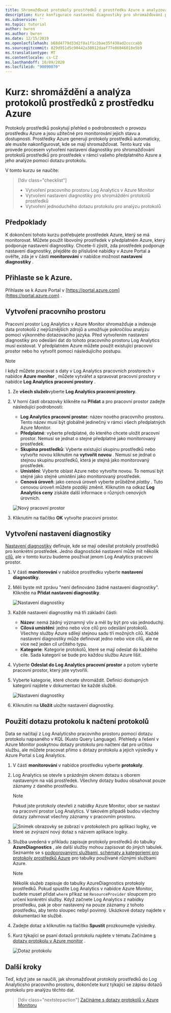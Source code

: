 ```yaml
---
title: Shromažďovat protokoly prostředků z prostředku Azure a analyzovat je pomocí Azure Monitor
description: Kurz konfigurace nastavení diagnostiky pro shromažďování protokolů prostředků z prostředku Azure do Log Analyticsho pracovního prostoru, kde je lze analyzovat pomocí dotazu protokolu.
ms.subservice: ''
ms.topic: tutorial
author: bwren
ms.author: bwren
ms.date: 12/15/2019
ms.openlocfilehash: b68d4779d33d2f8a1f1c2bae35f438ad2ccccabb
ms.sourcegitcommit: 829d951d5c90442a38012daaf77e86046018e5b9
ms.translationtype: MT
ms.contentlocale: cs-CZ
ms.lasthandoff: 10/09/2020
ms.locfileid: "90090070"
---
```

# <a name="tutorial-collect-and-analyze-resource-logs-from-an-azure-resource"></a>Kurz: shromáždění a analýza protokolů prostředků z prostředku Azure

Protokoly prostředků poskytují přehled o podrobnostech o provozu prostředku Azure a jsou užitečné pro monitorování jejich stavu a dostupnosti. Prostředky Azure generují protokoly prostředků automaticky, ale musíte nakonfigurovat, kde se mají shromažďovat. Tento kurz vás provede procesem vytvoření nastavení diagnostiky pro shromažďování protokolů prostředků pro prostředek v rámci vašeho předplatného Azure a jeho analýze pomocí dotazu protokolu.

V tomto kurzu se naučíte:

> [!div class="checklist"]
> * Vytvoření pracovního prostoru Log Analytics v Azure Monitor
> * Vytvoření nastavení diagnostiky pro shromáždění protokolů prostředků 
> * Vytvoření jednoduchého dotazu protokolu pro analýzu protokolů


## <a name="prerequisites"></a>Předpoklady

K dokončení tohoto kurzu potřebujete prostředek Azure, který se má monitorovat. Můžete použít libovolný prostředek v předplatném Azure, který podporuje nastavení diagnostiky. Chcete-li zjistit, zda prostředek podporuje nastavení diagnostiky, přejděte do příslušné nabídky v Azure Portal a ověřte, zda je v části **monitorování** v nabídce možnost **nastavení diagnostiky** .


## <a name="log-in-to-azure"></a>Přihlaste se k Azure.
Přihlaste se k Azure Portal v [https://portal.azure.com](https://portal.azure.com) .


## <a name="create-a-workspace"></a>Vytvoření pracovního prostoru
Pracovní prostor Log Analytics v Azure Monitor shromažďuje a indexuje data protokolů z nejrůznějších zdrojů a umožňuje pokročilou analýzu pomocí výkonného dotazovacího jazyka. Před vytvořením nastavení diagnostiky pro odeslání dat do tohoto pracovního prostoru Log Analytics musí existovat. V předplatném Azure můžete použít existující pracovní prostor nebo ho vytvořit pomocí následujícího postupu. 

> [!NOTE]
> I když můžete pracovat s daty v Log Analytics pracovních prostorech v nabídce **Azure monitor** , můžete vytvářet a spravovat pracovní prostory v nabídce **Log Analytics pracovní prostory** .

1. Ze **všech služeb**vyberte **Log Analytics pracovní prostory**.
2. V horní části obrazovky klikněte na **Přidat** a pro pracovní prostor zadejte následující podrobnosti:
   - **Log Analytics pracovní prostor**: název nového pracovního prostoru. Tento název musí být globálně jedinečný v rámci všech předplatných Azure Monitor.
   - **Předplatné**: vyberte předplatné, do kterého chcete uložit pracovní prostor. Nemusí se jednat o stejné předplatné jako monitorovaný prostředek.
   - **Skupina prostředků**: Vyberte existující skupinu prostředků nebo vytvořte novou kliknutím na **vytvořit novou** . Nemusí se jednat o stejnou skupinu prostředků, která je stejná jako monitorovaný prostředek.
   - **Umístění**: Vyberte oblast Azure nebo vytvořte novou. To nemusí být stejné jako stejné umístění jako monitorovaný prostředek.
   - **Cenová úroveň**: jako cenová úroveň vyberte průběžné *platby* . Tuto cenovou úroveň můžete později změnit. Kliknutím na odkaz **Log Analytics ceny** získáte další informace o různých cenových úrovních.

    ![Nový pracovní prostor](media/tutorial-resource-logs/new-workspace.png)

3. Kliknutím na tlačítko **OK** vytvořte pracovní prostor.

## <a name="create-a-diagnostic-setting"></a>Vytvoření nastavení diagnostiky
[Nastavení diagnostiky](../platform/diagnostic-settings.md) definuje, kde se mají odesílat protokoly prostředků pro konkrétní prostředek. Jedno diagnostické nastavení může mít několik [cílů](../platform/diagnostic-settings.md#destinations), ale v tomto kurzu budeme používat jenom Log Analytics pracovní prostor.

1. V části **monitorování** v nabídce prostředku vyberte **nastavení diagnostiky**.
2. Měli byste mít zprávu "není definováno žádné nastavení diagnostiky". Klikněte na **Přidat nastavení diagnostiky**.

    ![Nastavení diagnostiky](media/tutorial-resource-logs/diagnostic-settings.png)

3. Každé nastavení diagnostiky má tři základní části:
 
   - **Název**: nemá žádný významný vliv a měl by být pro vás jednoduchý.
   - **Cílová umístění**: jedno nebo více cílů pro odeslání protokolů. Všechny služby Azure sdílejí stejnou sadu tří možných cílů. Každé nastavení diagnostiky může definovat jedno nebo více cílů, ale ne více než jeden cíl určitého typu. 
   - **Kategorie**: Kategorie protokolů, které se mají odeslat do každého cíle. Sada kategorií se bude pro každou službu Azure lišit.

4. Vyberte **Odeslat do Log Analytics pracovní prostor** a potom vyberte pracovní prostor, který jste vytvořili.
5. Vyberte kategorie, které chcete shromáždit. Definici dostupných kategorií najdete v dokumentaci ke každé službě.

    ![Nastavení diagnostiky](media/tutorial-resource-logs/diagnostic-setting.png)

6. Kliknutím na **Uložit** uložte nastavení diagnostiky.

    
 
 ## <a name="use-a-log-query-to-retrieve-logs"></a>Použití dotazu protokolu k načtení protokolů
Data se načítají z Log Analyticsho pracovního prostoru pomocí dotazu protokolu napsaného v KQL (Kusto Query Language). Přehledy a řešení v Azure Monitor poskytnou dotazy protokolu pro načtení dat pro určitou službu, ale můžete pracovat přímo s dotazy protokolu a jejich výsledky v Azure Portal s Log Analytics. 

1. V části **monitorování** v nabídce prostředku vyberte **protokoly**.
2. Log Analytics se otevře s prázdným oknem dotazu s oborem nastaveným na váš prostředek. Všechny dotazy budou obsahovat pouze záznamy z daného prostředku.

    > [!NOTE]
    > Pokud jste protokoly otevřeli z nabídky Azure Monitor, obor se nastaví na pracovní prostor Log Analytics. V takovém případě budou všechny dotazy zahrnovat všechny záznamy v pracovním prostoru.
   
    ![Snímek obrazovky se zobrazí v protokolech pro aplikaci logiky, ve které se zvýrazní nový dotaz s názvem aplikace logiky.](media/tutorial-resource-logs/logs.png)

4. Služba uvedená v příkladu zapisuje protokoly prostředků do tabulky **AzureDiagnostics** , ale další služby mohou zapisovat do jiných tabulek. Seznamte se s [podporovanými službami, schématy a kategoriemi pro protokoly prostředků Azure](../platform/resource-logs-schema.md) pro tabulky používané různými službami Azure.

    > [!NOTE]
    > Několik služeb zapisuje do tabulky AzureDiagnostics protokoly prostředků. Pokud spustíte Log Analytics v nabídce Azure Monitor, budete muset přidat `where` příkaz se `ResourceProvider` sloupcem pro určení konkrétní služby. Když začnete Log Analytics z nabídky prostředku, pak je obor nastavený na pouze záznamy z tohoto prostředku, aby tento sloupec nebyl povinný. Ukázkové dotazy najdete v dokumentaci ke službě.


5. Zadejte dotaz a kliknutím na tlačítko **Spustit** prozkoumejte výsledky. 
6. Kurz týkající se psaní dotazů protokolu najdete v tématu Začínáme [s dotazy protokolu v Azure monitor](../log-query/get-started-queries.md) .

    ![Dotaz protokolu](media/tutorial-resource-logs/log-query-1.png)




## <a name="next-steps"></a>Další kroky
Teď, když jste se naučili, jak shromažďovat protokoly prostředků do Log Analyticsho pracovního prostoru, dokončete kurz týkající se zápisu dotazů protokolu pro analýzu těchto dat.

> [!div class="nextstepaction"]
> [Začínáme s dotazy protokolů v Azure Monitoru](../log-query/get-started-queries.md)
